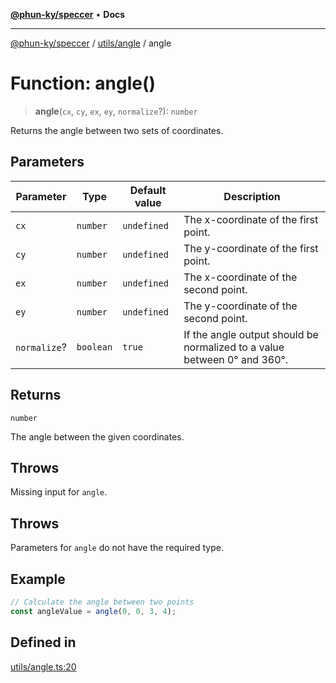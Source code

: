 [**@phun-ky/speccer**](../../../README.md) • **Docs**

***

[@phun-ky/speccer](../../../README.md) / [utils/angle](../README.md) / angle

# Function: angle()

> **angle**(`cx`, `cy`, `ex`, `ey`, `normalize`?): `number`

Returns the angle between two sets of coordinates.

## Parameters

| Parameter | Type | Default value | Description |
| ------ | ------ | ------ | ------ |
| `cx` | `number` | `undefined` | The x-coordinate of the first point. |
| `cy` | `number` | `undefined` | The y-coordinate of the first point. |
| `ex` | `number` | `undefined` | The x-coordinate of the second point. |
| `ey` | `number` | `undefined` | The y-coordinate of the second point. |
| `normalize`? | `boolean` | `true` | If the angle output should be normalized to a value between 0° and 360°. |

## Returns

`number`

The angle between the given coordinates.

## Throws

Missing input for `angle`.

## Throws

Parameters for `angle` do not have the required type.

## Example

```ts
// Calculate the angle between two points
const angleValue = angle(0, 0, 3, 4);
```

## Defined in

[utils/angle.ts:20](https://github.com/phun-ky/speccer/blob/main/src/utils/angle.ts#L20)
